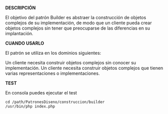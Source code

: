 **DESCRIPCIÓN**

El objetivo del patrón Builder es abstraer la construcción de objetos complejos de su implementación, de modo que un cliente pueda crear objetos complejos sin tener que preocuparse de las diferencias en su implantación.


**CUANDO USARLO**

El patrón se utiliza en los dominios siguientes:

Un cliente necesita construir objetos complejos sin conocer su implementación.
Un cliente necesita construir objetos complejos que tienen varias representaciones o implementaciones.


**TEST**

En consola puedes ejecutar el test
    
    cd /path/PatronesDiseno/construccion/builder
    /usr/bin/php index.php